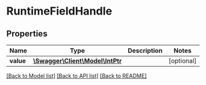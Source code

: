 # RuntimeFieldHandle

## Properties
Name | Type | Description | Notes
------------ | ------------- | ------------- | -------------
**value** | [**\Swagger\Client\Model\IntPtr**](IntPtr.md) |  | [optional] 

[[Back to Model list]](../../README.md#documentation-for-models) [[Back to API list]](../../README.md#documentation-for-api-endpoints) [[Back to README]](../../README.md)


